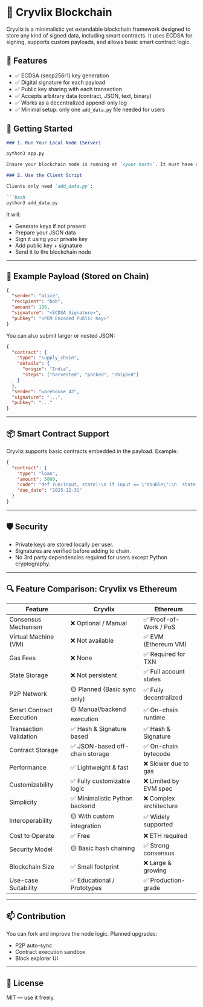 
# 🧱 Cryvlix Blockchain

Cryvlix is a minimalistic yet extendable blockchain framework designed to store any kind of signed data, including smart contracts. It uses ECDSA for signing, supports custom payloads, and allows basic smart contract logic.

## 🔧 Features

- ✅ ECDSA (secp256r1) key generation
- ✅ Digital signature for each payload
- ✅ Public key sharing with each transaction
- ✅ Accepts arbitrary data (contract, JSON, text, binary)
- ✅ Works as a decentralized append-only log
- ✅ Minimal setup: only one `add_data.py` file needed for users


## 🚀 Getting Started
```markdown
### 1. Run Your Local Node (Server)

python3 app.py

Ensure your blockchain node is running at `<your host>`. It must have a `/data` POST endpoint to accept signed JSON.

### 2. Use the Client Script

Clients only need `add_data.py`:

```bash
python3 add_data.py
````

It will:

* Generate keys if not present
* Prepare your JSON data
* Sign it using your private key
* Add public key + signature
* Send it to the blockchain node

---

## 🧪 Example Payload (Stored on Chain)

```json
{
  "sender": "alice",
  "recipient": "bob",
  "amount": 100,
  "signature": "<ECDSA Signature>",
  "pubkey": "<PEM Encoded Public Key>"
}
```

You can also submit larger or nested JSON:

```json
{
  "contract": {
    "type": "supply_chain",
    "details": {
      "origin": "India",
      "steps": ["harvested", "packed", "shipped"]
    }
  },
  "sender": "warehouse_42",
  "signature": "...",
  "pubkey": "..."
}
```

---

## 📦 Smart Contract Support

Cryvlix supports basic contracts embedded in the payload. Example:

```json
{
  "contract": {
    "type": "loan",
    "amount": 5000,
    "code": "def run(input, state):\n if input == \"double\":\n  state[\"value\"] = state.get(\"value\", 1) * 2\n return state",
    "due_date": "2025-12-31"
  }
}
```

---

## 🛡 Security

* Private keys are stored locally per user.
* Signatures are verified before adding to chain.
* No 3rd party dependencies required for users except Python cryptography.

---

## 🔍 Feature Comparison: Cryvlix vs Ethereum

| Feature                   | Cryvlix                         | Ethereum              |
|---------------------------|----------------------------------|------------------------|
| Consensus Mechanism       | ❌ Optional / Manual             | ✅ Proof-of-Work / PoS |
| Virtual Machine (VM)      | ❌ Not available                 | ✅ EVM (Ethereum VM)   |
| Gas Fees                  | ❌ None                          | ✅ Required for TXN    |
| State Storage             | ❌ Not persistent                | ✅ Full account states |
| P2P Network               | 🟡 Planned (Basic sync only)     | ✅ Fully decentralized |
| Smart Contract Execution  | 🟡 Manual/backend execution      | ✅ On-chain runtime    |
| Transaction Validation    | ✅ Hash & Signature based        | ✅ Hash & Signature    |
| Contract Storage          | ✅ JSON-based off-chain storage  | ✅ On-chain bytecode   |
| Performance               | ✅ Lightweight & fast            | ❌ Slower due to gas   |
| Customizability           | ✅ Fully customizable logic      | ❌ Limited by EVM spec |
| Simplicity                | ✅ Minimalistic Python backend   | ❌ Complex architecture|
| Interoperability          | 🟡 With custom integration       | ✅ Widely supported    |
| Cost to Operate           | ✅ Free                          | ❌ ETH required        |
| Security Model            | 🟡 Basic hash chaining           | ✅ Strong consensus    |
| Blockchain Size           | ✅ Small footprint               | ❌ Large & growing     |
| Use-case Suitability      | ✅ Educational / Prototypes      | ✅ Production-grade    |


---

## 📫 Contribution

You can fork and improve the node logic. Planned upgrades:

* P2P auto-sync
* Contract execution sandbox
* Block explorer UI

---

## 🔗 License

MIT — use it freely.


